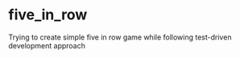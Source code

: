 # five_in_row
Trying to create simple five in row game while following test-driven development approach
